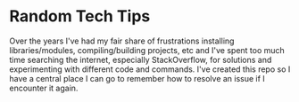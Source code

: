 # Random Tech Tips

Over the years I've had my fair share of frustrations installing libraries/modules, compiling/building projects, etc and I've spent too much time searching the internet, especially StackOverflow, for solutions and experimenting with different code and commands. I've created this repo so I have a central place I can go to remember how to resolve an issue if I encounter it again.
